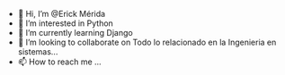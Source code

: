 - 👋 Hi, I’m @Erick Mérida
- 👀 I’m interested in  Python 
- 🌱 I’m currently learning  Django
- 💞️ I’m looking to collaborate on  Todo lo relacionado en la Ingenieria  en sistemas...     
- 📫 How to reach me ...

<!---
ErickGioo/ErickGioo is a ✨ special ✨ repository because its `README.md` (this file) appears on your GitHub profile.
You can click the Preview link to take a look at your changes.
--->

